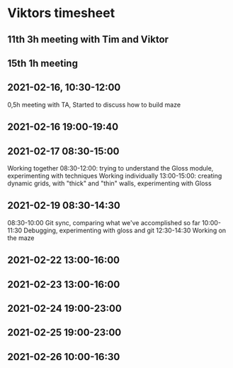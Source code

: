 # Viktors timesheet

## 11th  3h meeting with Tim and Viktor
## 15th  1h meeting
## 2021-02-16, 10:30-12:00
0,5h meeting with TA, Started to discuss how to build maze

## 2021-02-16 19:00-19:40

## 2021-02-17 08:30-15:00
Working together 08:30-12:00: trying to understand the Gloss module, experimenting with techniques
Working individually 13:00-15:00: creating dynamic grids, with "thick" and "thin" walls, experimenting with Gloss

## 2021-02-19 08:30-14:30
08:30-10:00 Git sync, comparing what we've accomplished so far
10:00-11:30 Debugging, experimenting with gloss and git
12:30-14:30 Working on the maze

## 2021-02-22 13:00-16:00


## 2021-02-23 13:00-16:00


## 2021-02-24 19:00-23:00


## 2021-02-25 19:00-23:00


## 2021-02-26 10:00-16:30
